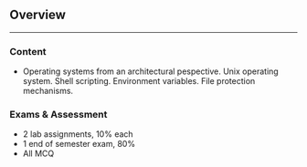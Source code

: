 ## Overview

---

### Content

* Operating systems from an architectural pespective. Unix operating system. Shell scripting. Environment variables. File protection mechanisms.

### Exams & Assessment

* 2 lab assignments, 10% each
* 1 end of semester exam, 80%
* All MCQ